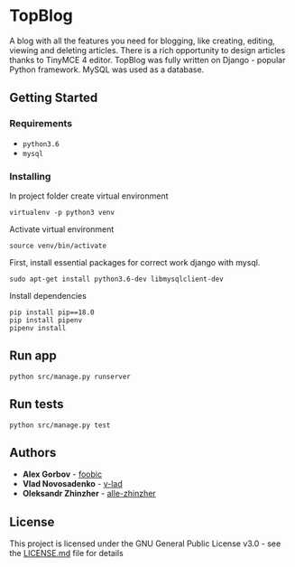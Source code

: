# TopBlog

A blog with all the features you need for blogging, like creating, editing, viewing and deleting articles. There is a rich opportunity to design articles thanks to TinyMCE 4 editor.
TopBlog was fully written on Django - popular Python framework. MySQL was used as a database.

## Getting Started

### Requirements
- `python3.6`
- `mysql`

### Installing

In project folder create virtual environment
```
virtualenv -p python3 venv
```

Activate virtual environment
```
source venv/bin/activate
```

First, install essential packages for correct work django with mysql. 

`sudo apt-get install python3.6-dev libmysqlclient-dev` 

Install dependencies
```
pip install pip==18.0
pip install pipenv
pipenv install
```

## Run app
```
python src/manage.py runserver
```

## Run tests

```
python src/manage.py test
```

## Authors

* **Alex Gorbov** - [foobic](https://github.com/foobic)
* **Vlad Novosadenko** - [v-lad](https://github.com/v-lad)
* **Oleksandr Zhinzher** - [alle-zhinzher](https://github.com/alle-zhinzher)

## License

This project is licensed under the GNU General Public License v3.0 - see the [LICENSE.md](LICENSE.md) file for details

